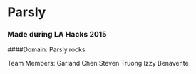 # Parsly
### Made during LA Hacks 2015
####Domain: Parsly.rocks

Team Members:
Garland Chen
Steven Truong 
Izzy Benavente
